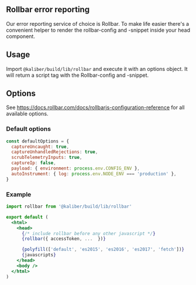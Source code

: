 ## Rollbar error reporting

Our error reporting service of choice is Rollbar. To make life easier there's a convenient helper to render the rollbar-config and -snippet inside your head component.

## Usage

Import `@kaliber/build/lib/rollbar` and execute it with an options object. It will return a script tag with the Rollbar-config and -snippet.

## Options

See https://docs.rollbar.com/docs/rollbarjs-configuration-reference for all available options.

### Default options

```js
const defaultOptions = {
  captureUncaught: true,
  captureUnhandledRejections: true,
  scrubTelemetryInputs: true,
  captureIp: false,
  payload: { environment: process.env.CONFIG_ENV },
  autoInstrument: { log: process.env.NODE_ENV === 'production' },
}
```

### Example

```jsx
import rollbar from '@kaliber/build/lib/rollbar'

export default (
  <html>
    <head>
      {/* include rollbar before any other javascript */}
      {rollbar({ accessToken, ...  })}

      {polyfill(['default', 'es2015', 'es2016', 'es2017', 'fetch'])}
      {javascripts}
    </head>
    <body />
  </html>
)
```

